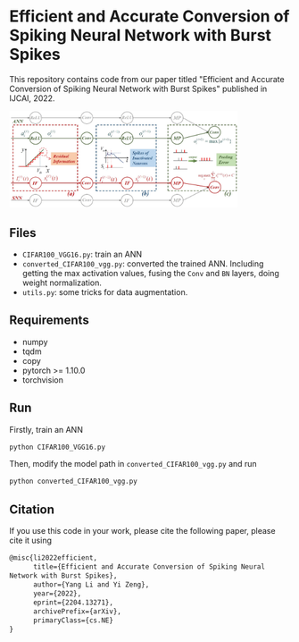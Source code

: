# Efficient and Accurate Conversion of Spiking Neural Network with Burst Spikes
This repository contains code from our paper titled "Efficient and Accurate Conversion of Spiking Neural Network with Burst Spikes" published in IJCAI, 2022.

<img src="./Conversion_error.jpg" alt="Conversion_error" style="zoom:40%;" />



## Files

- `CIFAR100_VGG16.py`: train an ANN
- `converted_CIFAR100_vgg.py`: converted the trained ANN. Including getting the max activation values, fusing the `Conv` and `BN` layers, doing weight normalization.
- `utils.py`: some tricks for data augmentation.



## Requirements

- numpy
- tqdm
- copy
- pytorch >= 1.10.0
- torchvision



## Run

Firstly, train an ANN

```bash
python CIFAR100_VGG16.py
```

Then, modify the model path in `converted_CIFAR100_vgg.py` and run 

```bash
python converted_CIFAR100_vgg.py
```





## Citation

If you use this code in your work, please cite the following paper, please cite it using

```
@misc{li2022efficient,
      title={Efficient and Accurate Conversion of Spiking Neural Network with Burst Spikes}, 
      author={Yang Li and Yi Zeng},
      year={2022},
      eprint={2204.13271},
      archivePrefix={arXiv},
      primaryClass={cs.NE}
}
```



